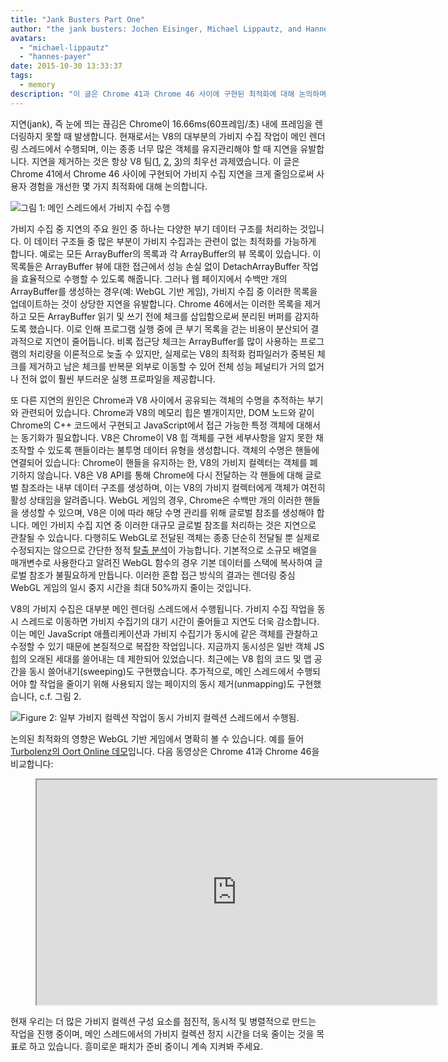 ```yaml
---
title: "Jank Busters Part One"
author: "the jank busters: Jochen Eisinger, Michael Lippautz, and Hannes Payer"
avatars:
  - "michael-lippautz"
  - "hannes-payer"
date: 2015-10-30 13:33:37
tags:
  - memory
description: "이 글은 Chrome 41과 Chrome 46 사이에 구현된 최적화에 대해 논의하며, 이는 가비지 수집 지연 시간을 상당히 줄여 사용자 경험을 개선합니다."
---
```

지연(jank), 즉 눈에 띄는 끊김은 Chrome이 16.66ms(60프레임/초) 내에 프레임을 렌더링하지 못할 때 발생합니다. 현재로서는 V8의 대부분의 가비지 수집 작업이 메인 렌더링 스레드에서 수행되며, 이는 종종 너무 많은 객체를 유지관리해야 할 때 지연을 유발합니다. 지연을 제거하는 것은 항상 V8 팀([1](https://blog.chromium.org/2011/11/game-changer-for-interactive.html), [2](https://www.youtube.com/watch?v=3vPOlGRH6zk), [3](/blog/free-garbage-collection))의 최우선 과제였습니다. 이 글은 Chrome 41에서 Chrome 46 사이에 구현되어 가비지 수집 지연을 크게 줄임으로써 사용자 경험을 개선한 몇 가지 최적화에 대해 논의합니다.

<!--truncate-->
![그림 1: 메인 스레드에서 가비지 수집 수행](/_img/jank-busters/gc-main-thread.png)

가비지 수집 중 지연의 주요 원인 중 하나는 다양한 부기 데이터 구조를 처리하는 것입니다. 이 데이터 구조들 중 많은 부분이 가비지 수집과는 관련이 없는 최적화를 가능하게 합니다. 예로는 모든 ArrayBuffer의 목록과 각 ArrayBuffer의 뷰 목록이 있습니다. 이 목록들은 ArrayBuffer 뷰에 대한 접근에서 성능 손실 없이 DetachArrayBuffer 작업을 효율적으로 수행할 수 있도록 해줍니다. 그러나 웹 페이지에서 수백만 개의 ArrayBuffer를 생성하는 경우(예: WebGL 기반 게임), 가비지 수집 중 이러한 목록을 업데이트하는 것이 상당한 지연을 유발합니다. Chrome 46에서는 이러한 목록을 제거하고 모든 ArrayBuffer 읽기 및 쓰기 전에 체크를 삽입함으로써 분리된 버퍼를 감지하도록 했습니다. 이로 인해 프로그램 실행 중에 큰 부기 목록을 걷는 비용이 분산되어 결과적으로 지연이 줄어듭니다. 비록 접근당 체크는 ArrayBuffer를 많이 사용하는 프로그램의 처리량을 이론적으로 늦출 수 있지만, 실제로는 V8의 최적화 컴파일러가 중복된 체크를 제거하고 남은 체크를 반복문 외부로 이동할 수 있어 전체 성능 페널티가 거의 없거나 전혀 없이 훨씬 부드러운 실행 프로파일을 제공합니다.

또 다른 지연의 원인은 Chrome과 V8 사이에서 공유되는 객체의 수명을 추적하는 부기와 관련되어 있습니다. Chrome과 V8의 메모리 힙은 별개이지만, DOM 노드와 같이 Chrome의 C++ 코드에서 구현되고 JavaScript에서 접근 가능한 특정 객체에 대해서는 동기화가 필요합니다. V8은 Chrome이 V8 힙 객체를 구현 세부사항을 알지 못한 채 조작할 수 있도록 핸들이라는 불투명 데이터 유형을 생성합니다. 객체의 수명은 핸들에 연결되어 있습니다: Chrome이 핸들을 유지하는 한, V8의 가비지 컬렉터는 객체를 폐기하지 않습니다. V8은 V8 API를 통해 Chrome에 다시 전달하는 각 핸들에 대해 글로벌 참조라는 내부 데이터 구조를 생성하며, 이는 V8의 가비지 컬렉터에게 객체가 여전히 활성 상태임을 알려줍니다. WebGL 게임의 경우, Chrome은 수백만 개의 이러한 핸들을 생성할 수 있으며, V8은 이에 따라 해당 수명 관리를 위해 글로벌 참조를 생성해야 합니다. 메인 가비지 수집 지연 중 이러한 대규모 글로벌 참조를 처리하는 것은 지연으로 관찰될 수 있습니다. 다행히도 WebGL로 전달된 객체는 종종 단순히 전달될 뿐 실제로 수정되지는 않으므로 간단한 정적 [탈출 분석](https://en.wikipedia.org/wiki/Escape_analysis)이 가능합니다. 기본적으로 소규모 배열을 매개변수로 사용한다고 알려진 WebGL 함수의 경우 기본 데이터를 스택에 복사하여 글로벌 참조가 불필요하게 만듭니다. 이러한 혼합 접근 방식의 결과는 렌더링 중심 WebGL 게임의 일시 중지 시간을 최대 50%까지 줄이는 것입니다.

V8의 가비지 수집은 대부분 메인 렌더링 스레드에서 수행됩니다. 가비지 수집 작업을 동시 스레드로 이동하면 가비지 수집기의 대기 시간이 줄어들고 지연도 더욱 감소합니다. 이는 메인 JavaScript 애플리케이션과 가비지 수집기가 동시에 같은 객체를 관찰하고 수정할 수 있기 때문에 본질적으로 복잡한 작업입니다. 지금까지 동시성은 일반 객체 JS 힙의 오래된 세대를 쓸어내는 데 제한되어 있었습니다. 최근에는 V8 힙의 코드 및 맵 공간을 동시 쓸어내기(sweeping)도 구현했습니다. 추가적으로, 메인 스레드에서 수행되어야 할 작업을 줄이기 위해 사용되지 않는 페이지의 동시 제거(unmapping)도 구현했습니다, c.f. 그림 2.

![Figure 2: 일부 가비지 컬렉션 작업이 동시 가비지 컬렉션 스레드에서 수행됨.](/_img/jank-busters/gc-concurrent-threads.png)

논의된 최적화의 영향은 WebGL 기반 게임에서 명확히 볼 수 있습니다. 예를 들어 [Turbolenz의 Oort Online 데모](http://oortonline.gl/)입니다. 다음 동영상은 Chrome 41과 Chrome 46을 비교합니다:

<figure>
  <div class="video video-16:9">
    <iframe src="https://www.youtube.com/embed/PgrCJpbTs9I" width="640" height="360" loading="lazy"></iframe>
  </div>
</figure>

현재 우리는 더 많은 가비지 컬렉션 구성 요소를 점진적, 동시적 및 병렬적으로 만드는 작업을 진행 중이며, 메인 스레드에서의 가비지 컬렉션 정지 시간을 더욱 줄이는 것을 목표로 하고 있습니다. 흥미로운 패치가 준비 중이니 계속 지켜봐 주세요.
